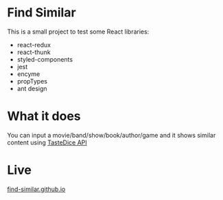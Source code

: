 

# Find Similar

This is a small project to test some React libraries:

- react-redux
- react-thunk
- styled-components
- jest
- encyme
- propTypes
- ant design

# What it does

You can input a movie/band/show/book/author/game and it shows similar content using [TasteDice API](https://tastedive.com/read/api)

# Live
[find-similar.github.io](find-similar.github.io)
